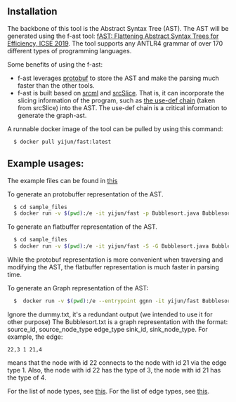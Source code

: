 ## Installation

The backbone of this tool is the Abstract Syntax Tree (AST). The AST will be generated using the f-ast tool: [fAST: Flattening Abstract Syntax Trees for Efficiency, ICSE 2019](https://oro.open.ac.uk/59268/1/main.pdf). The tool supports any ANTLR4 grammar of over 170 different types of programming languages. 

Some benefits of using the f-ast:

- f-ast leverages [protobuf](https://github.com/protocolbuffers/protobuf) to store the AST and make the parsing much faster than the other tools.
- f-ast is built based on [srcml](https://www.srcml.org/) and [srcSlice](https://github.com/srcML/srcSlice). That is, it can incorporate the slicing information of the program, such as [the use-def chain](https://en.wikipedia.org/wiki/Use-define_chain) (taken from srcSlice) into the AST. The use-def chain is a critical information to generate the graph-ast.

A runnable docker image of the tool can be pulled by using this command:

```bash
  $ docker pull yijun/fast:latest
```

## Example usages:

The example files can be found in [this](https://github.com/bdqnghi/fAST-instruction/tree/master/sample_files)

To generate an protobuffer representation of the AST.

```bash
  $ cd sample_files
  $ docker run -v $(pwd):/e -it yijun/fast -p Bubblesort.java Bubblesort.pb
```

To generate an flatbuffer representation of the AST.

```bash
  $ cd sample_files
  $ docker run -v $(pwd):/e -it yijun/fast -S -G Bubblesort.java Bubblesort.fbs
```

While the protobuf representation is more convenient when traversing and modifying the AST, the flatbuffer representation is much faster in parsing time.

To generate an Graph representation of the AST:

```bash
  $  docker run -v $(pwd):/e --entrypoint ggnn -it yijun/fast Bubblesort.fbs dummy.txt Bubblesort.txt
```
Ignore the dummy.txt, it's a redundant output (we intended to use it for other purpose)
The Bubblesort.txt is a graph representation with the format: source_id, source_node_type edge_type sink_id, sink_node_type.
For example, the edge:
```
22,3 1 21,4
```
means that the node with id 22 connects to the node with id 21 via the edge type 1. Also, the node with id 22 has the type of 3, the node with id 21 has the type of 4.

For the list of node types, see [this](https://github.com/bdqnghi/graph-ast/blob/master/srcml_node_types.tsv).
For the list of edge types, see [this](https://github.com/bdqnghi/graph-ast/blob/master/edge_types.tsv).
